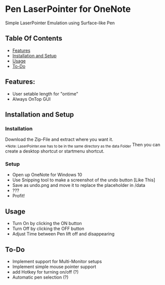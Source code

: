 # Pen LaserPointer for OneNote
Simple LaserPointer Emulation using Surface-like Pen

## Table Of Contents

* [Features](#features)
* [Installation and Setup](#installation)
* [Usage](#usage)
* [To-Do](#to-do)

## Features:

* User setable length for "ontime"
* Always OnTop GUI

## Installation and Setup
### Installation
Download the Zip-File and extract where you want it.</br>
<sub>       *Note: LaserPointer.exe has to be in the same directory as the data Folder</sub>
Then you can create a desktop shortcut or startmenu shortcut.
### Setup
* Open up OneNote for Windows 10
* Use Snipping tool to make a screenshot of the undo button [Like This]
* Save as undo.png and move it to replace the placeholder in /data
* ???
* Profit!

## Usage

* Turn On by clicking the ON button
* Turn Off by clicking the OFF button
* Adjust Time between Pen lift off and disappearing


## To-Do
* Implement support for Multi-Monitor setups
* Implement simple mouse pointer support
* add Hotkey for turning on/off (?)
* Automatic pen selection (?)



